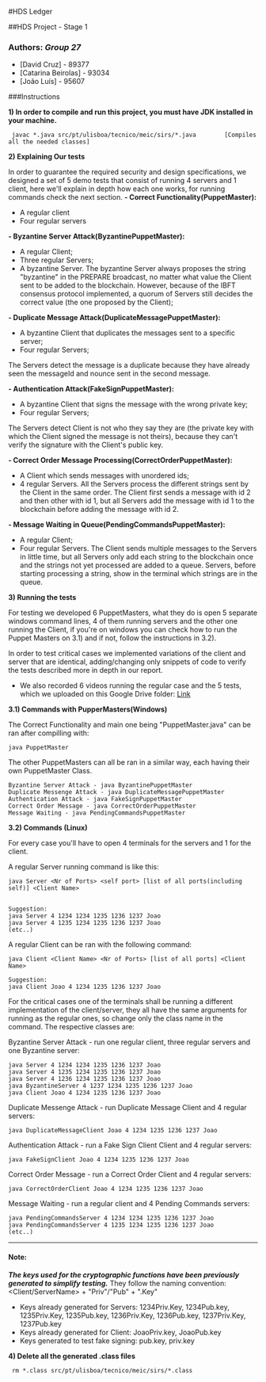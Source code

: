 #HDS Ledger

##HDS Project - Stage 1

### Authors: *Group 27*
* [David Cruz] - 89377
* [Catarina Beirolas] - 93034
* [João Luı́s] - 95607


###Instructions

**1) In order to compile and run this project, you must have JDK installed in your machine.**

```
 javac *.java src/pt/ulisboa/tecnico/meic/sirs/*.java        [Compiles all the needed classes]        
```

**2) Explaining Our tests**

In order to guarantee the required security and design specifications, we designed a set of 5 demo tests that consist of running 4 servers and
1 client, here we'll explain in depth how each one works, for running commands check the next section.
**- Correct Functionality(PuppetMaster):**
* A regular client
* Four regular servers

**- Byzantine Server Attack(ByzantinePuppetMaster):**
* A regular Client;
* Three regular Servers;
* A byzantine Server.
  The byzantine Server always proposes the string "byzantine" in the PREPARE broadcast, no matter what value the Client sent to be added to the blockchain. However, because of the IBFT consensus protocol implemented, a quorum of Servers still decides the correct value (the one proposed by the Client);

**- Duplicate Message Attack(DuplicateMessagePuppetMaster):**
* A byzantine Client that duplicates the messages sent to a specific server;
* Four regular Servers;

The Servers detect the message is a duplicate because they have already seen the messageId and nounce sent in the second message.

**- Authentication Attack(FakeSignPuppetMaster):**
* A byzantine Client that signs the message with the wrong private key;
* Four regular Servers;

The Servers detect Client is not who they say they are (the private key with which the Client signed the message is not theirs), because they can't verify the signature with the Client's public key.

**- Correct Order Message Processing(CorrectOrderPuppetMaster):**
* A Client which sends messages with unordered ids;
* 4 regular Servers.
  All the Servers process the different strings sent by the Client in the same order. The Client first sends a message with id 2 and then other with id 1, but all Servers add the message with id 1 to the blockchain before adding the message with id 2.

**- Message Waiting in Queue(PendingCommandsPuppetMaster):**
* A regular Client;
* Four regular Servers.
  The Client sends multiple messages to the Servers in little time, but all Servers only add each string to the blockchain once and the strings not yet processed are added to a queue. Servers, before starting processing a string, show in the terminal which strings are in the queue.

**3) Running the tests**

For testing we developed 6 PuppetMasters, what they do is open 5 separate windows command lines, 4 of them running servers and the other one running the Client, if you're on windows you can check how to run the Puppet Masters on 3.1) and if not, follow the instructions in 3.2).

In order to test critical cases we implemented variations of the client and server that are identical, adding/changing only snippets of code to verify the tests described more in depth in our report.


- We also recorded 6 videos running the regular case and the 5 tests, which we uploaded on this Google Drive folder:
  [Link](https://drive.google.com/drive/folders/1iY1liEoRPWTBK1gv5Wx32qDwiy3i2pS0)



**3.1) Commands with PupperMasters(Windows)**


The Correct Functionality and main one being "PuppetMaster.java" can be ran after compilling with:
```
java PuppetMaster
```

The other PuppetMasters can all be ran in a similar way, each having their own PuppetMaster Class.

```
Byzantine Server Attack - java ByzantinePuppetMaster
Duplicate Messenge Attack - java DuplicateMessagePuppetMaster
Authentication Attack - java FakeSignPuppetMaster
Correct Order Message - java CorrectOrderPuppetMaster
Message Waiting - java PendingCommandsPuppetMaster
```

**3.2) Commands (Linux)**


For every case you'll have to open 4 terminals for the servers and 1 for the client.


A regular Server running command is like this:
```
java Server <Nr of Ports> <self port> [list of all ports(including self)] <Client Name>


Suggestion:
java Server 4 1234 1234 1235 1236 1237 Joao 
java Server 4 1235 1234 1235 1236 1237 Joao
(etc..)
```


A regular Client can be ran with the following command:
```
java Client <Client Name> <Nr of Ports> [list of all ports] <Client Name>

Suggestion:
java Client Joao 4 1234 1235 1236 1237 Joao
```

For the critical cases one of the terminals shall be running a different implementation of the client/server, they all have the same arguments for running as the regular ones, so change only the class name in the command.
The respective classes are:

Byzantine Server Attack - run one regular client, three regular servers and one Byzantine server:
```
java Server 4 1234 1234 1235 1236 1237 Joao
java Server 4 1235 1234 1235 1236 1237 Joao 
java Server 4 1236 1234 1235 1236 1237 Joao 
java ByzantineServer 4 1237 1234 1235 1236 1237 Joao 
java Client Joao 4 1234 1235 1236 1237 Joao
```

Duplicate Messenge Attack - run Duplicate Message Client and 4 regular servers:
```
java DuplicateMessageClient Joao 4 1234 1235 1236 1237 Joao
```
Authentication Attack - run a Fake Sign Client Client and 4 regular servers:
```
java FakeSignClient Joao 4 1234 1235 1236 1237 Joao
```

Correct Order Message - run a Correct Order Client and 4 regular servers:
```
java CorrectOrderClient Joao 4 1234 1235 1236 1237 Joao
```

Message Waiting - run a regular client and 4 Pending Commands servers:
```
java PendingCommandsServer 4 1234 1234 1235 1236 1237 Joao 
java PendingCommandsServer 4 1235 1234 1235 1236 1237 Joao
(etc..)
```

---
#### Note:
***The keys used for the cryptographic functions have been previously generated to simplify testing.***
They follow the naming convention: \<Client/ServerName\> + "Priv"/"Pub" + ".Key"
- Keys already generated for Servers:
  1234Priv.Key, 1234Pub.key, 1235Priv.Key, 1235Pub.key, 1236Priv.Key, 1236Pub.key, 1237Priv.Key, 1237Pub.key
- Keys already generated for Client:
  JoaoPriv.key, JoaoPub.key
- Keys generated to test fake signing:
  pub.key, priv.key

**4) Delete all the generated .class files**
```
 rm *.class src/pt/ulisboa/tecnico/meic/sirs/*.class 
```
